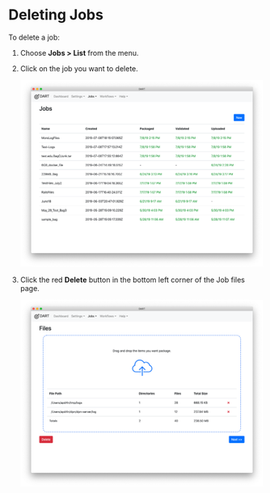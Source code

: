 # Deleting Jobs

To delete a job:

1. Choose __Jobs &gt; List__ from the menu.

1. Click on the job you want to delete.

    ![Jobs list](../../img/jobs/list.png)

1. Click the red __Delete__ button in the bottom left corner of the Job files page.

    ![Job files](../../img/jobs/files.png)
